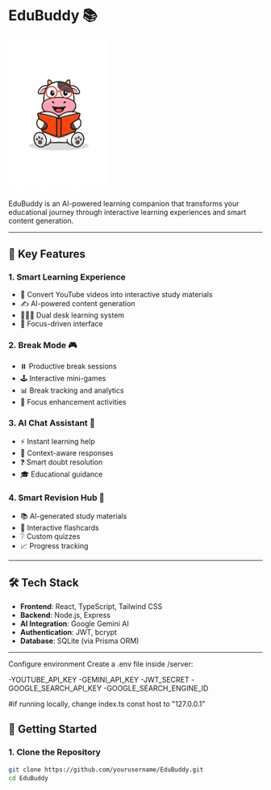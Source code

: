 # EduBuddy 📚
<img src="client/public/logo.png" alt="EduBuddy Logo" width="200"/>

EduBuddy is an AI-powered learning companion that transforms your educational journey through interactive learning experiences and smart content generation.

---

## 🌟 Key Features

### 1. Smart Learning Experience
- 🎥 Convert YouTube videos into interactive study materials  
- ✍️ AI-powered content generation  
- 🧑‍🤝‍🧑 Dual desk learning system  
- 🎯 Focus-driven interface  

### 2. Break Mode 🎮
- ⏸️ Productive break sessions  
- 🕹️ Interactive mini-games  
- 📊 Break tracking and analytics  
- 🧘 Focus enhancement activities  

### 3. AI Chat Assistant 🤖
- ⚡ Instant learning help  
- 💬 Context-aware responses  
- ❓ Smart doubt resolution  
- 🎓 Educational guidance  

### 4. Smart Revision Hub 📝
- 📚 AI-generated study materials  
- 🔁 Interactive flashcards  
- ❔ Custom quizzes  
- 📈 Progress tracking  

---

## 🛠️ Tech Stack

- **Frontend**: React, TypeScript, Tailwind CSS  
- **Backend**: Node.js, Express  
- **AI Integration**: Google Gemini AI  
- **Authentication**: JWT, bcrypt  
- **Database**: SQLite (via Prisma ORM)

---
Configure environment
Create a .env file inside /server:

-YOUTUBE_API_KEY
-GEMINI_API_KEY
-JWT_SECRET
-GOOGLE_SEARCH_API_KEY
-GOOGLE_SEARCH_ENGINE_ID

#if running locally, change index.ts const host to "127.0.0.1"
## 🚀 Getting Started

### 1. Clone the Repository
```bash
git clone https://github.com/yourusername/EduBuddy.git
cd EduBuddy


